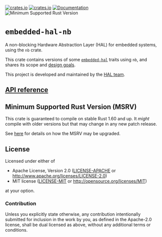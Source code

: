 [![crates.io](https://img.shields.io/crates/d/embedded-hal-nb.svg)](https://crates.io/crates/embedded-hal-nb)
[![crates.io](https://img.shields.io/crates/v/embedded-hal-nb.svg)](https://crates.io/crates/embedded-hal-nb)
[![Documentation](https://docs.rs/embedded-hal-nb/badge.svg)](https://docs.rs/embedded-hal-nb)
![Minimum Supported Rust Version](https://img.shields.io/badge/rustc-1.60+-blue.svg)

# `embedded-hal-nb`

A non-blocking Hardware Abstraction Layer (HAL) for embedded systems, using the `nb` crate.

This crate contains versions of some [`embedded-hal`](https://crates.io/crates/embedded-hal) traits using `nb`, and shares its scope and [design goals](https://docs.rs/embedded-hal/latest/embedded_hal/#design-goals).

This project is developed and maintained by the [HAL team](https://github.com/rust-embedded/wg#the-hal-team).

## [API reference]

[API reference]: https://docs.rs/embedded-hal-nb

## Minimum Supported Rust Version (MSRV)

This crate is guaranteed to compile on stable Rust 1.60 and up. It *might*
compile with older versions but that may change in any new patch release.

See [here](../docs/msrv.md) for details on how the MSRV may be upgraded.

## License

Licensed under either of

- Apache License, Version 2.0 ([LICENSE-APACHE](LICENSE-APACHE) or
  http://www.apache.org/licenses/LICENSE-2.0)
- MIT license ([LICENSE-MIT](LICENSE-MIT) or http://opensource.org/licenses/MIT)

at your option.

### Contribution

Unless you explicitly state otherwise, any contribution intentionally submitted
for inclusion in the work by you, as defined in the Apache-2.0 license, shall be
dual licensed as above, without any additional terms or conditions.
